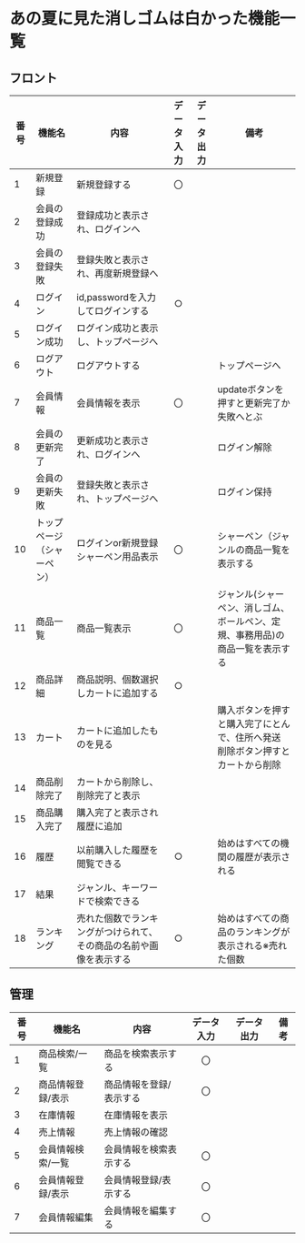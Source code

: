 # あの夏に見た消しゴムは白かった機能一覧

## フロント
|番号|機能名|内容|データ入力|データ出力|備考|
|---|---|---|:---:|:---:|---|
|1|新規登録|新規登録する|〇|||
|2|会員の登録成功|登録成功と表示され、ログインへ||||
|3|会員の登録失敗|登録失敗と表示され、再度新規登録へ||||
|4|ログイン|id,passwordを入力してログインする|○|||
|5|ログイン成功|ログイン成功と表示し、トップページへ||||
|6|ログアウト|ログアウトする|||トップページへ|
|7|会員情報|会員情報を表示|〇||updateボタンを押すと更新完了か失敗へとぶ|
|8|会員の更新完了|更新成功と表示され、ログインへ|||ログイン解除|
|9|会員の更新失敗|登録失敗と表示され、トップページへ|||ログイン保持|
|10|トップページ（シャーペン）|ログインor新規登録<br>シャーペン用品表示|〇||シャーペン（ジャンルの商品一覧を表示する|
|11|商品一覧|商品一覧表示|〇||ジャンル(シャーペン、消しゴム、ボールペン、定規、事務用品)の商品一覧を表示する|
|12|商品詳細|商品説明、個数選択しカートに追加する|○|||
|13|カート|カートに追加したものを見る|||購入ボタンを押すと購入完了にとんで、住所へ発送<br>削除ボタン押すとカートから削除|
|14|商品削除完了|カートから削除し、削除完了と表示||||
|15|商品購入完了|購入完了と表示され履歴に追加||||
|16|履歴|以前購入した履歴を閲覧できる|○||始めはすべての機関の履歴が表示される|
|17|結果|ジャンル、キーワードで検索できる||||
|18|ランキング|売れた個数でランキングがつけられて、その商品の名前や画像を表示する|○||始めはすべての商品のランキングが表示される※売れた個数|


## 管理
|番号|機能名|内容|データ入力|データ出力|備考|
|---|---|---|:---:|:---:|---|
|1|商品検索/一覧|商品を検索表示する|〇|||
|2|商品情報登録/表示|商品情報を登録/表示する|〇|||
|3|在庫情報|在庫情報を表示||||
|4|売上情報|売上情報の確認||||
|5|会員情報検索/一覧|会員情報を検索表示する|〇|||
|6|会員情報登録/表示|会員情報登録/表示する|〇|||
|7|会員情報編集|会員情報を編集する|〇|||


